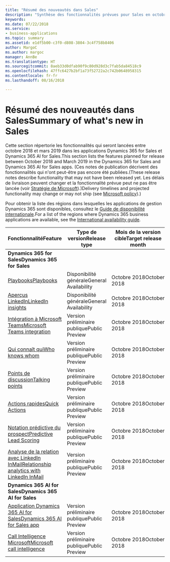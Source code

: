 ```yaml
---
title: "Résumé des nouveautés dans Sales"
description: "Synthèse des fonctionnalités prévues pour Sales en octobre 2018"
keywords: 
ms.date: 07/22/2018
ms.service:
- business-applications
ms.topic: summary
ms.assetid: e1df5b00-c3f0-d808-3804-3c4f758b8406
author: MargoC
ms.author: margoc
manager: AnnBe
ms.translationtype: HT
ms.sourcegitcommit: 8aeb33d0dfab90f9c80d928d3c7fab5da84518c9
ms.openlocfilehash: 47ffc6427b2bf1a73f52722a2c742b0648958315
ms.contentlocale: fr-fr
ms.lasthandoff: 08/16/2018

---
```


# <a name="summary-of-whats-new-in-sales"></a><span data-ttu-id="6df07-103">Résumé des nouveautés dans Sales</span><span class="sxs-lookup"><span data-stu-id="6df07-103">Summary of what's new in Sales</span></span>

<span data-ttu-id="6df07-104">Cette section répertorie les fonctionnalités qui seront lancées entre octobre 2018 et mars 2019 dans les applications Dynamics 365 for Sales et Dynamics 365 AI for Sales.</span><span class="sxs-lookup"><span data-stu-id="6df07-104">This section lists the features planned for release between October 2018 and March 2019 in the Dynamics 365 for Sales and Dynamics 365 AI for Sales apps.</span></span> <span data-ttu-id="6df07-105">(Ces notes de publication décrivent des fonctionnalités qui n'ont peut-être pas encore été publiées.</span><span class="sxs-lookup"><span data-stu-id="6df07-105">(These release notes describe functionality that may not have been released yet.</span></span> <span data-ttu-id="6df07-106">Les délais de livraison peuvent changer et la fonctionnalité prévue peut ne pas être lancée (voir [Stratégie de Microsoft](https://go.microsoft.com/fwlink/p/?linkid=2007332)).)</span><span class="sxs-lookup"><span data-stu-id="6df07-106">Delivery timelines and projected functionality may change or may not ship (see [Microsoft policy](https://go.microsoft.com/fwlink/p/?linkid=2007332)).)</span></span>

<span data-ttu-id="6df07-107">Pour obtenir la liste des régions dans lesquelles les applications de gestion Dynamics 365 sont disponibles, consultez le [Guide de disponibilité internationale](https://aka.ms/dynamics_365_international_availability_deck).</span><span class="sxs-lookup"><span data-stu-id="6df07-107">For a list of the regions where Dynamics 365 business applications are available, see the [International availability guide](https://aka.ms/dynamics_365_international_availability_deck).</span></span> 




| <span data-ttu-id="6df07-108">Fonctionnalité</span><span class="sxs-lookup"><span data-stu-id="6df07-108">Feature</span></span>                                                              | <span data-ttu-id="6df07-109">Type de version</span><span class="sxs-lookup"><span data-stu-id="6df07-109">Release type</span></span>   | <span data-ttu-id="6df07-110">Mois de la version cible</span><span class="sxs-lookup"><span data-stu-id="6df07-110">Target release month</span></span> |
|----------------------------------------------------------------------|----------------|----------------------|
| <span data-ttu-id="6df07-111">**Dynamics 365 for Sales**</span><span class="sxs-lookup"><span data-stu-id="6df07-111">**Dynamics 365 for Sales**</span></span>                                                                                                    | 
| [<span data-ttu-id="6df07-112">Playbooks</span><span class="sxs-lookup"><span data-stu-id="6df07-112">Playbooks</span></span>](empower-sellers-with-playbooks.md)                       | <span data-ttu-id="6df07-113">Disponibilité générale</span><span class="sxs-lookup"><span data-stu-id="6df07-113">General Availability</span></span>             | <span data-ttu-id="6df07-114">Octobre 2018</span><span class="sxs-lookup"><span data-stu-id="6df07-114">October 2018</span></span>          |
| [<span data-ttu-id="6df07-115">Aperçus LinkedIn</span><span class="sxs-lookup"><span data-stu-id="6df07-115">LinkedIn insights</span></span>](linkedin-insights.md)                          | <span data-ttu-id="6df07-116">Disponibilité générale</span><span class="sxs-lookup"><span data-stu-id="6df07-116">General Availability</span></span>           | <span data-ttu-id="6df07-117">Octobre 2018</span><span class="sxs-lookup"><span data-stu-id="6df07-117">October 2018</span></span>          |
| [<span data-ttu-id="6df07-118">Intégration à Microsoft Teams</span><span class="sxs-lookup"><span data-stu-id="6df07-118">Microsoft Teams integration</span></span>](collaborate-with-microsoft-teams.md) | <span data-ttu-id="6df07-119">Version préliminaire publique</span><span class="sxs-lookup"><span data-stu-id="6df07-119">Public Preview</span></span> | <span data-ttu-id="6df07-120">Octobre 2018</span><span class="sxs-lookup"><span data-stu-id="6df07-120">October 2018</span></span>          |
| [<span data-ttu-id="6df07-121">Qui connaît qui</span><span class="sxs-lookup"><span data-stu-id="6df07-121">Who knows whom</span></span>](who-knows-whom.md)                          | <span data-ttu-id="6df07-122">Version préliminaire publique</span><span class="sxs-lookup"><span data-stu-id="6df07-122">Public Preview</span></span>          | <span data-ttu-id="6df07-123">Octobre 2018</span><span class="sxs-lookup"><span data-stu-id="6df07-123">October 2018</span></span>          |
| [<span data-ttu-id="6df07-124">Points de discussion</span><span class="sxs-lookup"><span data-stu-id="6df07-124">Talking points</span></span>](talking-points.md)                          | <span data-ttu-id="6df07-125">Version préliminaire publique</span><span class="sxs-lookup"><span data-stu-id="6df07-125">Public Preview</span></span>          | <span data-ttu-id="6df07-126">Octobre 2018</span><span class="sxs-lookup"><span data-stu-id="6df07-126">October 2018</span></span>          |
| [<span data-ttu-id="6df07-127">Actions rapides</span><span class="sxs-lookup"><span data-stu-id="6df07-127">Quick Actions</span></span>](quick-actions.md)                          | <span data-ttu-id="6df07-128">Version préliminaire publique</span><span class="sxs-lookup"><span data-stu-id="6df07-128">Public Preview</span></span>          | <span data-ttu-id="6df07-129">Octobre 2018</span><span class="sxs-lookup"><span data-stu-id="6df07-129">October 2018</span></span>          |
| [<span data-ttu-id="6df07-130">Notation prédictive du prospect</span><span class="sxs-lookup"><span data-stu-id="6df07-130">Predictive Lead Scoring</span></span>](predictive-lead-scoring.md)                          | <span data-ttu-id="6df07-131">Version préliminaire publique</span><span class="sxs-lookup"><span data-stu-id="6df07-131">Public Preview</span></span>          | <span data-ttu-id="6df07-132">Octobre 2018</span><span class="sxs-lookup"><span data-stu-id="6df07-132">October 2018</span></span>          |
| [<span data-ttu-id="6df07-133">Analyse de la relation avec LinkedIn InMail</span><span class="sxs-lookup"><span data-stu-id="6df07-133">Relationship analytics with LinkedIn InMail</span></span>](relationship-analytics-with-linkedin-inmail.md) | <span data-ttu-id="6df07-134">Version préliminaire publique</span><span class="sxs-lookup"><span data-stu-id="6df07-134">Public Preview</span></span> | <span data-ttu-id="6df07-135">Octobre 2018</span><span class="sxs-lookup"><span data-stu-id="6df07-135">October 2018</span></span> |
| <span data-ttu-id="6df07-136">**Dynamics 365 AI for Sales**</span><span class="sxs-lookup"><span data-stu-id="6df07-136">**Dynamics 365 AI for Sales**</span></span>                                                                                           |
| [<span data-ttu-id="6df07-137">Application Dynamics 365 AI for Sales</span><span class="sxs-lookup"><span data-stu-id="6df07-137">Dynamics 365 AI for Sales app</span></span>](dynamics-365-ai-sales-app.md)     | <span data-ttu-id="6df07-138">Version préliminaire publique</span><span class="sxs-lookup"><span data-stu-id="6df07-138">Public Preview</span></span>  | <span data-ttu-id="6df07-139">Octobre 2018</span><span class="sxs-lookup"><span data-stu-id="6df07-139">October 2018</span></span>            |
| [<span data-ttu-id="6df07-140">Call Intelligence Microsoft</span><span class="sxs-lookup"><span data-stu-id="6df07-140">Microsoft call intelligence</span></span>](call-intelligence-sales-app.md)     | <span data-ttu-id="6df07-141">Version préliminaire publique</span><span class="sxs-lookup"><span data-stu-id="6df07-141">Public Preview</span></span>  | <span data-ttu-id="6df07-142">Octobre 2018</span><span class="sxs-lookup"><span data-stu-id="6df07-142">October 2018</span></span>            |




